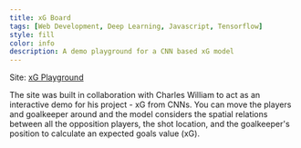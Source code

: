 ```yaml
---
title: xG Board
tags: [Web Development, Deep Learning, Javascript, Tensorflow]
style: fill
color: info
description: A demo playground for a CNN based xG model
---
```


Site: [xG Playground](https://sharmaabhishekk.github.io/Interactive-freeze-frames-xg/)

The site was built in collaboration with Charles William to act as an interactive demo for his project - xG from CNNs. You can move the players and goalkeeper around and the model considers the spatial relations between all the opposition players, the shot location, and the goalkeeper's position to calculate an expected goals value (xG). 

